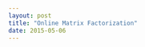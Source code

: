```yaml
---
layout: post
title: "Online Matrix Factorization"
date: 2015-05-06
---
```


<style>body {text-align: justify}</style>
